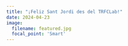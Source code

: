 ```yaml
---
title: "¡Feliz Sant Jordi des del TRFCLab!"
date: 2024-04-23
image:
  filename: featured.jpg
  focal_point: 'Smart'
---
```


